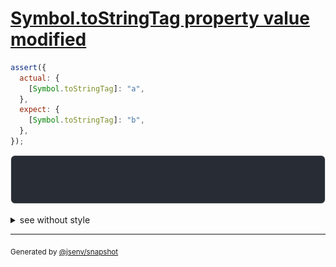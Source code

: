 # [Symbol.toStringTag property value modified](../../symbol.test.js#L85)

```js
assert({
  actual: {
    [Symbol.toStringTag]: "a",
  },
  expect: {
    [Symbol.toStringTag]: "b",
  },
});
```

![img](throw.svg)

<details>
  <summary>see without style</summary>

```console
AssertionError: actual and expect are different

actual: a
expect: b
```

</details>


---

<sub>
  Generated by <a href="https://github.com/jsenv/core/tree/main/packages/independent/snapshot">@jsenv/snapshot</a>
</sub>
